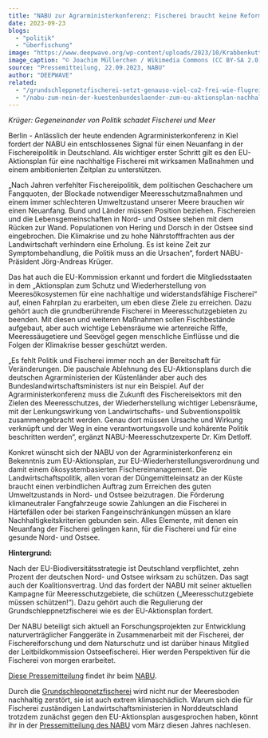 ```yaml
---
title: "NABU zur Agrarministerkonferenz: Fischerei braucht keine Reform, sondern einen Neuanfang"
date: 2023-09-23
blogs: 
  - "politik"
  - "überfischung"
image: "https://www.deepwave.org/wp-content/uploads/2023/10/Krabbenkutter_Ivonne_Pellworm_P5242390jm.jpg"
image_caption: "© Joachim Müllerchen / Wikimedia Commons (CC BY-SA 2.0)"
source: "Pressemitteilung, 22.09.2023, NABU"
author: "DEEPWAVE"
related: 
  - "/grundschleppnetzfischerei-setzt-genauso-viel-co2-frei-wie-flugreisen/"
  - "/nabu-zum-nein-der-kuestenbundeslaender-zum-eu-aktionsplan-nachhaltige-fischerei/"
---
```


_Krüger: Gegeneinander von Politik schadet Fischerei und Meer_

Berlin - Anlässlich der heute endenden Agrarministerkonferenz in Kiel fordert der NABU ein entschlossenes Signal für einen Neuanfang in der Fischereipolitik in Deutschland. Als wichtiger erster Schritt gilt es den EU-Aktionsplan für eine nachhaltige Fischerei mit wirksamen Maßnahmen und einem ambitionierten Zeitplan zu unterstützen.

„Nach Jahren verfehlter Fischereipolitik, dem politischen Geschachere um Fangquoten, der Blockade notwendiger Meeresschutzmaßnahmen und einem immer schlechteren Umweltzustand unserer Meere brauchen wir einen Neuanfang. Bund und Länder müssen Position beziehen. Fischereien und die Lebensgemeinschaften in Nord- und Ostsee stehen mit dem Rücken zur Wand. Populationen von Hering und Dorsch in der Ostsee sind eingebrochen. Die Klimakrise und zu hohe Nährstofffrachten aus der Landwirtschaft verhindern eine Erholung. Es ist keine Zeit zur Symptombehandlung, die Politik muss an die Ursachen“, fordert NABU-Präsident Jörg-Andreas Krüger.

Das hat auch die EU-Kommission erkannt und fordert die Mitgliedsstaaten in dem „Aktionsplan zum Schutz und Wiederherstellung von Meeresökosystemen für eine nachhaltige und widerstandsfähige Fischerei“ auf, einen Fahrplan zu erarbeiten, um eben diese Ziele zu erreichen. Dazu gehört auch die grundberührende Fischerei in Meeresschutzgebieten zu beenden. Mit diesen und weiteren Maßnahmen sollen Fischbestände aufgebaut, aber auch wichtige Lebensräume wie artenreiche Riffe, Meeressäugetiere und Seevögel gegen menschliche Einflüsse und die Folgen der Klimakrise besser geschützt werden.

„Es fehlt Politik und Fischerei immer noch an der Bereitschaft für Veränderungen. Die pauschale Ablehnung des EU-Aktionsplans durch die deutschen Agrarministerien der Küstenländer aber auch des Bundeslandwirtschaftsministers ist nur ein Beispiel. Auf der Agrarministerkonferenz muss die Zukunft des Fischereisektors mit den Zielen des Meeresschutzes, der Wiederherstellung wichtiger Lebensräume, mit der Lenkungswirkung von Landwirtschafts- und Subventionspolitik zusammengebracht werden. Genau dort müssen Ursache und Wirkung verknüpft und der Weg in eine verantwortungsvolle und kohärente Politik beschritten werden“, ergänzt NABU-Meeresschutzexperte Dr. Kim Detloff.

Konkret wünscht sich der NABU von der Agrarministerkonferenz ein Bekenntnis zum EU-Aktionsplan, zur EU-Wiederherstellungsverordnung und damit einem ökosystembasierten Fischereimanagement. Die Landwirtschaftspolitik, allen voran der Düngemitteleinsatz an der Küste braucht einen verbindlichen Auftrag zum Erreichen des guten Umweltzustands in Nord- und Ostsee beizutragen. Die Förderung klimaneutraler Fangfahrzeuge sowie Zahlungen an die Fischerei in Härtefällen oder bei starken Fangeinschränkungen müssen an klare Nachhaltigkeitskriterien gebunden sein. Alles Elemente, mit denen ein Neuanfang der Fischerei gelingen kann, für die Fischerei und für eine gesunde Nord- und Ostsee.

**Hintergrund:**

Nach der EU-Biodiversitätsstrategie ist Deutschland verpflichtet, zehn Prozent der deutschen Nord- und Ostsee wirksam zu schützen. Das sagt auch der Koalitionsvertrag. Und das fordert der NABU mit seiner aktuellen Kampagne für Meeresschutzgebiete, die schützen („Meeresschutzgebiete müssen schützen!“). Dazu gehört auch die Regulierung der Grundschleppnetzfischerei wie es der EU-Aktionsplan fordert.

Der NABU beteiligt sich aktuell an Forschungsprojekten zur Entwicklung naturverträglicher Fanggeräte in Zusammenarbeit mit der Fischerei, der Fischereiforschung und dem Naturschutz und ist darüber hinaus Mitglied der Leitbildkommission Ostseefischerei. Hier werden Perspektiven für die Fischerei von morgen erarbeitet.

[Diese Pressemitteilung](https://www.nabu.de/presse/pressemitteilungen/index.php?popup=true&show=38852&db=presseservice) findet ihr beim [NABU](https://www.nabu.de/).

Durch die [Grundschleppnetzfischerei](https://www.deepwave.org/grundschleppnetzfischerei-setzt-genauso-viel-co2-frei-wie-flugreisen/) wird nicht nur der Meeresboden nachhaltig zerstört, sie ist auch extrem klimaschädlich. Warum sich die für Fischerei zuständigen Landwirtschaftsministerien in Norddeutschland trotzdem zunächst gegen den EU-Aktionsplan ausgesprochen haben, könnt ihr in der [Pressemitteilung des NABU](https://www.deepwave.org/nabu-zum-nein-der-kuestenbundeslaender-zum-eu-aktionsplan-nachhaltige-fischerei/) vom März diesen Jahres nachlesen.
